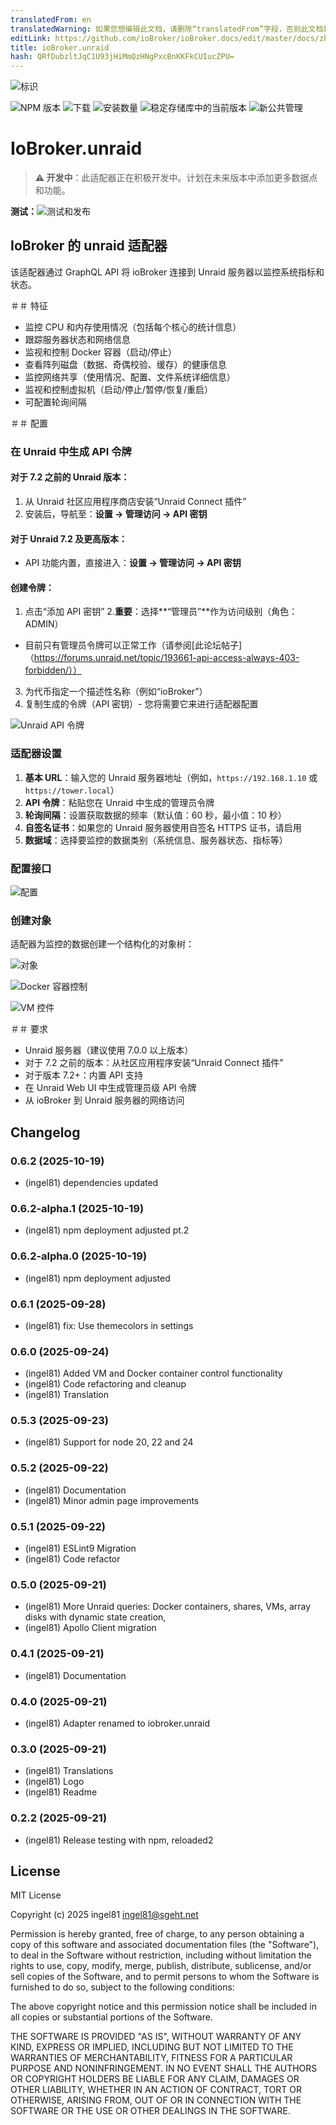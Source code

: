 ```yaml
---
translatedFrom: en
translatedWarning: 如果您想编辑此文档，请删除“translatedFrom”字段，否则此文档将再次自动翻译
editLink: https://github.com/ioBroker/ioBroker.docs/edit/master/docs/zh-cn/adapterref/iobroker.unraid/README.md
title: ioBroker.unraid
hash: QRfDubzltJqC1U93jHiMmQzHNgPxcBnKKFkCUIucZPU=
---
```

![标识](../../../en/adapterref/iobroker.unraid/admin/unraid.png)

![NPM 版本](https://img.shields.io/npm/v/iobroker.unraid.svg)
![下载](https://img.shields.io/npm/dm/iobroker.unraid.svg)
![安装数量](https://iobroker.live/badges/unraid-installed.svg)
![稳定存储库中的当前版本](https://iobroker.live/badges/unraid-stable.svg)
![新公共管理](https://nodei.co/npm/iobroker.unraid.png?downloads=true)

# IoBroker.unraid
> **⚠️ 开发中**：此适配器正在积极开发中。计划在未来版本中添加更多数据点和功能。

**测试：**![测试和发布](https://github.com/ingel81/ioBroker.unraid/workflows/Test%20and%20Release/badge.svg)

## IoBroker 的 unraid 适配器
该适配器通过 GraphQL API 将 ioBroker 连接到 Unraid 服务器以监控系统指标和状态。

＃＃ 特征
- 监控 CPU 和内存使用情况（包括每个核心的统计信息）
- 跟踪服务器状态和网络信息
- 监视和控制 Docker 容器（启动/停止）
- 查看阵列磁盘（数据、奇偶校验、缓存）的健康信息
- 监控网络共享（使用情况、配置、文件系统详细信息）
- 监视和控制虚拟机（启动/停止/暂停/恢复/重启）
- 可配置轮询间隔

＃＃ 配置
### 在 Unraid 中生成 API 令牌
#### 对于 7.2 之前的 Unraid 版本：
1. 从 Unraid 社区应用程序商店安装“Unraid Connect 插件”
2. 安装后，导航至：**设置 → 管理访问 → API 密钥**

#### 对于 Unraid 7.2 及更高版本：
- API 功能内置，直接进入：**设置 → 管理访问 → API 密钥**

#### 创建令牌：
1. 点击“添加 API 密钥”
2.**重要**：选择**“管理员”**作为访问级别（角色：ADMIN）
- 目前只有管理员令牌可以正常工作（请参阅[此论坛帖子]（https://forums.unraid.net/topic/193661-api-access-always-403-forbidden/））
3. 为代币指定一个描述性名称（例如“ioBroker”）
4. 复制生成的令牌（API 密钥）- 您将需要它来进行适配器配置

![Unraid API 令牌](../../../en/adapterref/iobroker.unraid/docs/de/img/unraid_token01.png)

### 适配器设置
1. **基本 URL**：输入您的 Unraid 服务器地址（例如，`https://192.168.1.10` 或 `https://tower.local`）
2. **API 令牌**：粘贴您在 Unraid 中生成的管理员令牌
3. **轮询间隔**：设置获取数据的频率（默认值：60 秒，最小值：10 秒）
4. **自签名证书**：如果您的 Unraid 服务器使用自签名 HTTPS 证书，请启用
5. **数据域**：选择要监控的数据类别（系统信息、服务器状态、指标等）

### 配置接口
![配置](../../../en/adapterref/iobroker.unraid/docs/de/img/ioBroker_config01.png)

### 创建对象
适配器为监控的数据创建一个结构化的对象树：

![对象](../../../en/adapterref/iobroker.unraid/docs/de/img/ioBroker_objects01.png)<br>

![Docker 容器控制](../../../en/adapterref/iobroker.unraid/docs/de/img/ioBroker_objects02.png)<br>

![VM 控件](../../../en/adapterref/iobroker.unraid/docs/de/img/ioBroker_objects03.png)

＃＃ 要求
- Unraid 服务器（建议使用 7.0.0 以上版本）
- 对于 7.2 之前的版本：从社区应用程序安装“Unraid Connect 插件”
- 对于版本 7.2+：内置 API 支持
- 在 Unraid Web UI 中生成管理员级 API 令牌
- 从 ioBroker 到 Unraid 服务器的网络访问

## Changelog

<!--
  Placeholder for the next version (at the beginning of the line):
  ### **WORK IN PROGRESS**
-->
### 0.6.2 (2025-10-19)

- (ingel81) dependencies updated

### 0.6.2-alpha.1 (2025-10-19)

- (ingel81) npm deployment adjusted pt.2

### 0.6.2-alpha.0 (2025-10-19)

- (ingel81) npm deployment adjusted

### 0.6.1 (2025-09-28)

- (ingel81) fix: Use themecolors in settings

### 0.6.0 (2025-09-24)

- (ingel81) Added VM and Docker container control functionality
- (ingel81) Code refactoring and cleanup
- (ingel81) Translation

### 0.5.3 (2025-09-23)

- (ingel81) Support for node 20, 22 and 24

### 0.5.2 (2025-09-22)

- (ingel81) Documentation
- (ingel81) Minor admin page improvements

### 0.5.1 (2025-09-22)

- (ingel81) ESLint9 Migration
- (ingel81) Code refactor

### 0.5.0 (2025-09-21)

- (ingel81) More Unraid queries: Docker containers, shares, VMs, array disks with dynamic state creation,
- (ingel81) Apollo Client migration

### 0.4.1 (2025-09-21)

- (ingel81) Documentation

### 0.4.0 (2025-09-21)

- (ingel81) Adapter renamed to iobroker.unraid

### 0.3.0 (2025-09-21)

- (ingel81) Translations
- (ingel81) Logo
- (ingel81) Readme

### 0.2.2 (2025-09-21)

- (ingel81) Release testing with npm, reloaded2

## License

MIT License

Copyright (c) 2025 ingel81 <ingel81@sgeht.net>

Permission is hereby granted, free of charge, to any person obtaining a copy
of this software and associated documentation files (the "Software"), to deal
in the Software without restriction, including without limitation the rights
to use, copy, modify, merge, publish, distribute, sublicense, and/or sell
copies of the Software, and to permit persons to whom the Software is
furnished to do so, subject to the following conditions:

The above copyright notice and this permission notice shall be included in all
copies or substantial portions of the Software.

THE SOFTWARE IS PROVIDED "AS IS", WITHOUT WARRANTY OF ANY KIND, EXPRESS OR
IMPLIED, INCLUDING BUT NOT LIMITED TO THE WARRANTIES OF MERCHANTABILITY,
FITNESS FOR A PARTICULAR PURPOSE AND NONINFRINGEMENT. IN NO EVENT SHALL THE
AUTHORS OR COPYRIGHT HOLDERS BE LIABLE FOR ANY CLAIM, DAMAGES OR OTHER
LIABILITY, WHETHER IN AN ACTION OF CONTRACT, TORT OR OTHERWISE, ARISING FROM,
OUT OF OR IN CONNECTION WITH THE SOFTWARE OR THE USE OR OTHER DEALINGS IN THE
SOFTWARE.